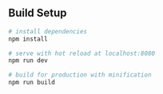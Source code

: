 ## Build Setup

``` bash
# install dependencies
npm install

# serve with hot reload at localhost:8080
npm run dev

# build for production with minification
npm run build
```

